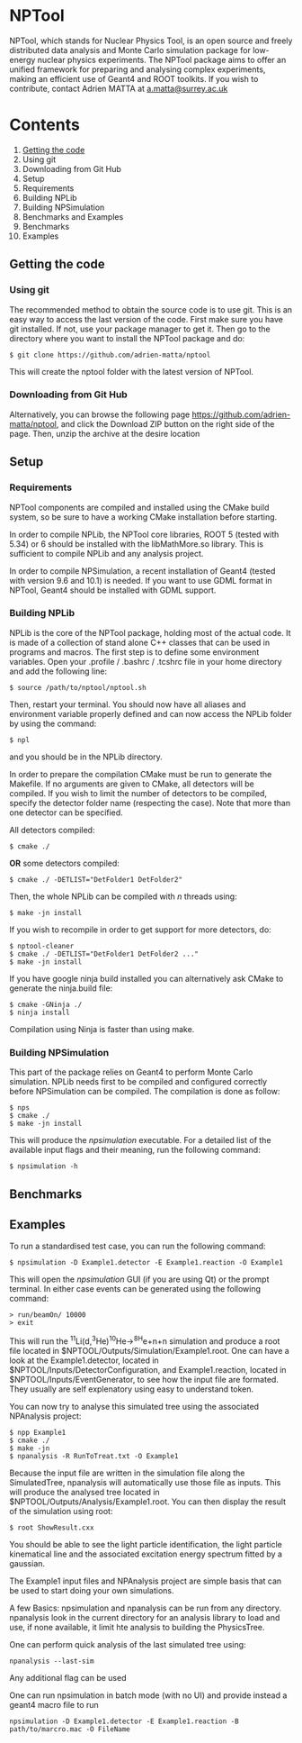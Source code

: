 NPTool
======

NPTool, which stands for Nuclear Physics Tool, is an open source and freely
distributed data analysis and Monte Carlo simulation package for low-energy
nuclear physics experiments. The NPTool package aims to offer an unified
framework for preparing and analysing complex experiments, making an efficient
use of Geant4 and ROOT toolkits. If you wish to contribute, contact Adrien 
MATTA at a.matta@surrey.ac.uk

# Contents
1. [Getting the code](getting-the-code)
  1. Using git
  2. Downloading from Git Hub
2. Setup
  1. Requirements
  2. Building NPLib
  3. Building NPSimulation
3. Benchmarks and Examples
  1. Benchmarks
  2. Examples


## Getting the code
### Using git
The recommended method to obtain the source code is to use git. This is an 
easy way to access the last version of the code. First make sure you have git 
installed. If not, use your package manager to get it. Then go to the directory 
where you want to install the NPTool package and do:
````
$ git clone https://github.com/adrien-matta/nptool
````
This will create the nptool folder with the latest version of NPTool.

### Downloading from Git Hub
Alternatively, you can browse the following page https://github.com/adrien-matta/nptool, 
and click the Download ZIP button on the right side of the page. Then, unzip 
the archive at the desire location


## Setup
### Requirements
NPTool components are compiled and installed using the CMake build system, 
so be sure to have a working CMake installation before starting.

In order to compile NPLib, the NPTool core libraries, ROOT 5 (tested with 5.34) 
or 6 should be installed with the libMathMore.so library. 
This is sufficient to compile NPLib and any analysis project. 

In order to compile NPSimulation, a recent installation of Geant4 (tested 
with version 9.6 and 10.1) is needed. If you want to use GDML format in 
NPTool, Geant4 should be installed with GDML support.

### Building NPLib
NPLib is the core of the NPTool package, holding most of the actual code. It is 
made of a collection of stand alone C++ classes that can be used in programs 
and macros. 
The first step is to define some environment variables. Open your .profile / 
.bashrc / .tcshrc file in your home directory and add the following line:
```
$ source /path/to/nptool/nptool.sh
```

Then, restart your terminal. You should now have all aliases and environment 
variable properly defined and can now access the NPLib folder by using the 
command:
````
$ npl 
````
and you should be in the NPLib directory.

In order to prepare the compilation CMake must be run to generate the Makefile.
If no arguments are given to CMake, all detectors will be compiled. If you wish 
to limit the number of detectors to be compiled, specify the detector folder 
name (respecting the case). Note that more than one detector can be specified.

All detectors compiled:
````
$ cmake ./ 
````
__OR__ some detectors compiled:
````
$ cmake ./ -DETLIST="DetFolder1 DetFolder2"
````

Then, the whole NPLib can be compiled with _n_ threads using:

````
$ make -jn install
````

If you wish to recompile in order to get support for more detectors, do:

````
$ nptool-cleaner
$ cmake ./ -DETLIST="DetFolder1 DetFolder2 ..."
$ make -jn install
````

If you have google ninja build installed you can alternatively ask CMake to 
generate the ninja.build file:
````
$ cmake -GNinja ./
$ ninja install
````
Compilation using Ninja is faster than using make.

### Building NPSimulation
This part of the package relies on Geant4 to perform Monte Carlo simulation. 
NPLib needs first to be compiled and configured correctly before NPSimulation 
can be compiled. The compilation is done as follow:
```
$ nps
$ cmake ./
$ make -jn install
```

This will produce the _npsimulation_ executable. For a detailed list of the 
available input flags and their meaning, run the following command:
````
$ npsimulation -h
````


## Benchmarks

## Examples
To run a standardised test case, you can run the following command:
````
$ npsimulation -D Example1.detector -E Example1.reaction -O Example1
````
This will open the _npsimulation_ GUI (if you are using Qt) or the prompt 
terminal. In either case events can be generated using the following
command:
````
> run/beamOn/ 10000
> exit
````

This will run the <sup>11</sup>Li(d,<sup>3</sup>He)<sup>10</sup>He-><sup>8H</sup>e+n+n simulation and produce a root file located in $NPTOOL/Outputs/Simulation/Example1.root. One can have a look at the Example1.detector, located in $NPTOOL/Inputs/DetectorConfiguration, and Example1.reaction, located in $NPTOOL/Inputs/EventGenerator, to see how the input file are formated. They usually are self explenatory using easy to understand token.

You can now try to analyse this simulated tree using the associated NPAnalysis project:
````
$ npp Example1
$ cmake ./
$ make -jn
$ npanalysis -R RunToTreat.txt -O Example1
````
Because the input file are written in the simulation file along the SimulatedTree, npanalysis will automatically use those file as inputs. This will produce the analysed tree located in $NPTOOL/Outputs/Analysis/Example1.root. You can then display the result of the simulation using root:
````
$ root ShowResult.cxx
````

You should be able to see the light particle identification, the light particle kinematical line and the associated excitation energy spectrum fitted by a gaussian.
 
The Example1 input files and NPAnalysis project are simple basis that can be used to start doing your own simulations.

A few Basics: 
npsimulation and npanalysis can be run from any directory. npanalysis look in the current directory for an analysis library to load and use, if none available, it limit hte analysis to building the PhysicsTree.

One can perform quick analysis of the last simulated tree using:
````
npanalysis --last-sim 
````
Any additional flag can be used

One can run npsimulation in batch mode (with no UI) and provide instead a geant4 macro file to run
````
npsimulation -D Example1.detector -E Example1.reaction -B path/to/marcro.mac -O FileName
````
